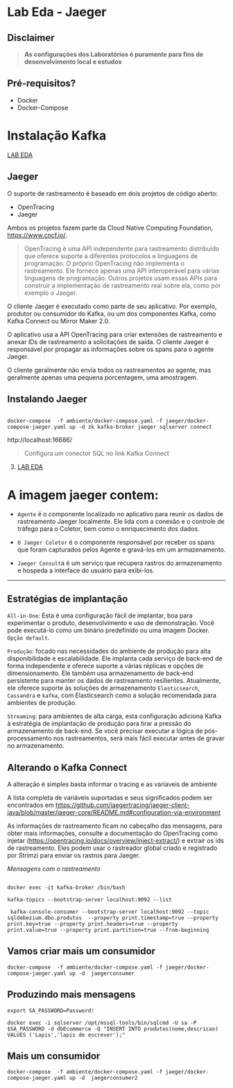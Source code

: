 # Lab Eda - Jaeger

## Disclaimer
> **As configurações dos Laboratórios é puramente para fins de desenvolvimento local e estudos**
> 


## Pré-requisitos?
* Docker
* Docker-Compose


# Instalação Kafka 

[LAB EDA](lab-eda//README.md)

## Jaeger


O suporte de rastreamento é baseado em dois projetos de código aberto:

* OpenTracing
* Jaeger

Ambos os projetos fazem parte da Cloud Native Computing Foundation, https://www.cncf.io/.

> OpenTracing é uma API independente para rastreamento distribuído que oferece suporte a diferentes protocolos e linguagens de programação. O próprio OpenTracing não implementa o rastreamento. Ele fornece apenas uma API interoperável para várias linguagens de programação. Outros projetos usam essas APIs para construir a implementação de rastreamento real sobre ela, como por exemplo o Jaeger.

O cliente Jaeger é executado como parte de seu aplicativo. Por exemplo, produtor ou consumidor do Kafka, ou um dos componentes Kafka, como Kafka Connect ou Mirror Maker 2.0.

O aplicativo usa a API OpenTracing para criar extensões de rastreamento e anexar IDs de rastreamento a solicitações de saída. O cliente Jaeger é responsável por propagar as informações sobre os spans para o agente Jaeger. 


O cliente geralmente não envia todos os rastreamentos ao agente, mas geralmente apenas uma pequena porcentagem, uma amostragem.

## Instalando  Jaeger

```

docker-compose  -f ambiente/docker-compose.yaml -f jaeger/docker-compose-jaeger.yaml up -d zk kafka-broker jaeger sqlserver connect

```

http://localhost:16686/

> Configura um conector SQL no link Kafka Connect
3. [LAB EDA](../kafka-conect/README.md)



# A imagem jaeger contem:

* `Agente` é o componente localizado no aplicativo para reunir os dados de rastreamento Jaeger localmente. Ele lida com a conexão e o controle de tráfego para o Coletor, bem como o enriquecimento dos dados.

* `O Jaeger Coletor`  é o componente responsável por receber os spans que foram capturados pelos Agente e gravá-los em um armazenamento.

* `Jaeger Consult`a é um serviço que recupera rastros do armazenamento e hospeda a interface do usuário para exibi-los.

---

## Estratégias de implantação

`All-in-One`: Esta é uma configuração fácil de implantar, boa para experimentar o produto, desenvolvimento e uso de demonstração. Você pode executá-lo como um binário predefinido ou uma imagem Docker. `Opção default`.

`Produção`: focado nas necessidades do ambiente de produção para alta disponibilidade e escalabilidade. Ele implanta cada serviço de back-end de forma independente e oferece suporte a várias réplicas e opções de dimensionamento. Ele também usa armazenamento de back-end persistente para manter os dados de rastreamento resilientes. Atualmente, ele oferece suporte às soluções de armazenamento `Elasticsearch`, `Cassandra` e `kafka`, com Elasticsearch como a solução recomendada para ambientes de produção.

`Streaming`: para ambientes de alta carga, esta configuração adiciona Kafka à estratégia de implantação de produção para tirar a pressão do armazenamento de back-end. Se você precisar executar a lógica de pós-processamento nos rastreamentos, será mais fácil executar antes de gravar no armazenamento.


## Alterando o Kafka Connect

A alteração é simples basta informar o tracing e as variaveis de ambiente


A lista completa de variáveis ​​suportadas e seus significados podem ser encontrados em https://github.com/jaegertracing/jaeger-client-java/blob/master/jaeger-core/README.md#configuration-via-environment

As informações de rastreamento ficam no cabeçalho das mensagens, para obter mais informações, consulte a documentação do OpenTracing  como injetar (https://opentracing.io/docs/overview/inject-extract/) e extrair os ids de rastreamento. Eles podem usar o rastreador global criado e registrado por Strimzi para enviar os rastros para Jaeger.

*Mensagens com o rastreamento*

```

docker exec -it kafka-broker /bin/bash

kafka-topics --bootstrap-server localhost:9092 --list 

 kafka-console-consumer --bootstrap-server localhost:9092 --topic sqldebezium.dbo.produtos  --property print.timestamp=true --property print.key=true --property print.headers=true --property print.value=true --property print.partition=true --from-beginning

```


## Vamos criar mais um consumidor

```
docker-compose  -f ambiente/docker-compose.yaml -f jaeger/docker-compose-jaeger.yaml up -d  jaegerconsumer

```

## Produzindo mais mensagens

```
export SA_PASSWORD=Password!

docker exec -i sqlserver /opt/mssql-tools/bin/sqlcmd -U sa -P $SA_PASSWORD -d dbEcommerce -Q "INSERT INTO produtos(nome,descricao)  VALUES ('Lapis','lapis de escrever');"

```

## Mais um consumidor

```
docker-compose  -f ambiente/docker-compose.yaml -f jaeger/docker-compose-jaeger.yaml up -d  jaegerconsumer2

```